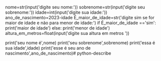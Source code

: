 nome=str(input('digite seu nome:'))
sobrenome=str(input('digite seu sobrenome:'))
idade=int(input('digite sua idade:'))
ano_de_nascimento=2023-idade
É_maior_de_idade=str('digite sim se for maior de idade e não para menor de idade:')
if É_maior_de_idade =='sim':
    print('maior de idade')
else:
    print('menor de idade')
altura_em_metros=float(input('digite sua altura em metros '))


print('seu nome é',nome)
print('seu sobrenome',sobrenome)
print('essa é sua idade',idade)
print('esse é seu ano de nascimento',ano_de_nascimento)# python-describe
